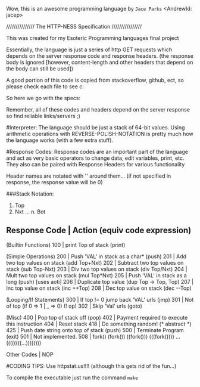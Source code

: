 Wow, this is an awesome programming language by `Jace Parks`
<AndrewId: jacep>

/////////////// The HTTP-NESS Specification ////////////////

This was created for my Esoteric Programming languages final project

Essentially, the language is just a series of http GET requests which depends
on the server response code and response headers. (the response body is ignored
[however, content-length and other headers that depend on the body can still be 
used])


A good portion of this code is copied from stackoverflow, github, ect, so please
check each file to see c:

So here we go with the specs:

Remember, all of these codes and headers depend on the server response so find
reliable links/servers ;)

#Interpreter:
The language should be just a stack of 64-bit values. Using arithmetic operations with
REVERSE-POLISH-NOTATION is pretty much how the language works (with a few extra stuff).

#Response Codes:
Response codes are an important part of the language and act as very basic
operators to change data, edit variables, print, etc. They also can be paired
with Response Headers for various functionality

Header names are notated with '' around them... (if not specified in response,
the response value will be 0)

###Stack Notation:
1. Top
2. Nxt
...
n. Bot

Response Code | Action (equiv code expression)
--------------------------------------------
(Builtin Functions)
100           | print Top of stack (print)

(Simple Operations)
200           | Push 'VAL' in stack as a char* (push)
201           | Add two top values on stack (add Top+Nxt)
202           | Subtract two top values on stack (sub Top-Nxt)
203           | Div two top values on stack (div Top/Nxt)
204           | Mult two top values on stack (mul Top*Nxt)
205           | Push 'VAL' in stack as a long (push) [uses aoti]
206           | Duplicate top value (dup Top -> Top, Top)
207           | Inc top value on stack (inc ++Top)
208           | Dec top value on stack (dec --Top)

(Looping/If Statements)
300           | If top != 0 jump back 'VAL' urls (jmp)
301           | Not of top (if 0 => 1 | _ => 0) (! op)
302           | Skip 'Val' urls (goto)

(Misc)
400           | Pop top of stack off (pop)
402           | Payment required to execute this instruction
404           | Reset stack
418           | Do something random! (* abstract *)
425           | Push date string onto top of stack (push)
500           | Terminate Program (exit)
501           | Not implemented.
508           | fork() (fork()) ((fork())) (((fork()))) ... ((((((((...))))))))

Other Codes   | NOP

#CODING TIPS:
Use httpstat.us!!!!
(although this gets rid of the fun...)

To compile the executable just run the command
`make`